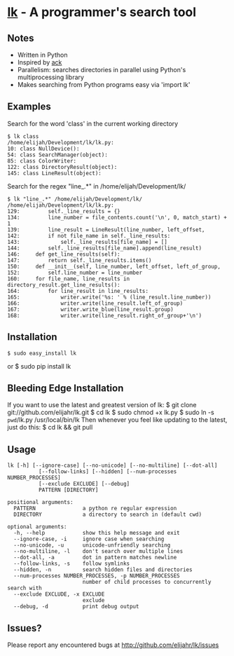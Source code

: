 [lk](http://github.com/elijahr/lk/) - A programmer's search tool
==================================================

Notes
-----
- Written in Python
- Inspired by [ack](http://betterthangrep.com/)
- Parallelism: searches directories in parallel using Python's multiprocessing library
- Makes searching from Python programs easy via 'import lk'

Examples
-------
Search for the word 'class' in the current working directory

    $ lk class
    /home/elijah/Development/lk/lk.py:
    10: class NullDevice():
    54: class SearchManager(object):
    85: class ColorWriter:
    122: class DirectoryResult(object):
    145: class LineResult(object):

Search for the regex "line_.*" in /home/elijah/Development/lk/

    $ lk "line_.*" /home/elijah/Development/lk/
    /home/elijah/Development/lk/lk.py:
    129:         self._line_results = {}
    134:         line_number = file_contents.count('\n', 0, match_start) + 1
    139:         line_result = LineResult(line_number, left_offset,
    142:         if not file_name in self._line_results:
    143:             self._line_results[file_name] = []
    144:         self._line_results[file_name].append(line_result)
    146:     def get_line_results(self):
    147:         return self._line_results.items()
    150:     def __init__(self, line_number, left_offset, left_of_group,
    152:         self.line_number = line_number
    160:     for file_name, line_results in directory_result.get_line_results():
    164:         for line_result in line_results:
    165:             writer.write('%s: ' % (line_result.line_number))
    166:             writer.write(line_result.left_of_group)
    167:             writer.write_blue(line_result.group)
    168:             writer.write(line_result.right_of_group+'\n')


Installation
------------
    $ sudo easy_install lk
or
    $ sudo pip install lk

Bleeding Edge Installation
--------------------------
If you want to use the latest and greatest version of lk:
    $ git clone git://github.com/elijahr/lk.git
    $ cd lk
    $ sudo chmod +x lk.py
    $ sudo ln -s `pwd`/lk.py /usr/local/bin/lk
Then whenever you feel like updating to the latest, just do this:
    $ cd lk && git pull

Usage
-----
    lk [-h] [--ignore-case] [--no-unicode] [--no-multiline] [--dot-all]
              [--follow-links] [--hidden] [--num-processes NUMBER_PROCESSES]
              [--exclude EXCLUDE] [--debug]
              PATTERN [DIRECTORY]

    positional arguments:
      PATTERN               a python re regular expression
      DIRECTORY             a directory to search in (default cwd)

    optional arguments:
      -h, --help            show this help message and exit
      --ignore-case, -i     ignore case when searching
      --no-unicode, -u      unicode-unfriendly searching
      --no-multiline, -l    don't search over multiple lines
      --dot-all, -a         dot in pattern matches newline
      --follow-links, -s    follow symlinks
      --hidden, -n          search hidden files and directories
      --num-processes NUMBER_PROCESSES, -p NUMBER_PROCESSES
                            number of child processes to concurrently search with
      --exclude EXCLUDE, -x EXCLUDE
                            exclude
      --debug, -d           print debug output

Issues?
-------
Please report any encountered bugs at http://github.com/elijahr/lk/issues
